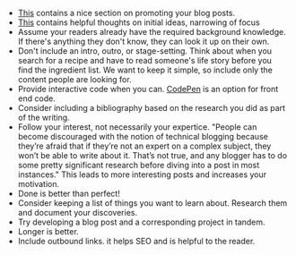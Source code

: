 - [This](https://sendgrid.com/blog/write-technical-blog-posts/)
  contains a nice section on promoting your blog posts.
- [This](https://dev.to/elizabethschafer/a-starting-point-for-writing-technical-blog-posts-n2o)
  contains helpful thoughts on initial ideas, narrowing of focus
- Assume your readers already have the required background knowledge.
  If there's anything they don't know, they can look it up on their own.
- Don't include an intro, outro, or stage-setting.
  Think about when you search for a recipe
  and have to read someone's life story before you find the ingredient list.
  We want to keep it simple,
  so include only the content people are looking for.
- Provide interactive code when you can.
  [CodePen](https://codepen.io/) is an option for front end code.
- Consider including a bibliography
  based on the research you did as part of the writing.
- Follow your interest, not necessarily your expertice.  "People can become discouraged with the notion of technical blogging
  because they’re afraid that if they’re not an expert on a complex subject,
  they won’t be able to write about it.
  That’s not true,
  and any blogger has to do some pretty significant research
  before diving into a post in most instances."
  This leads to more interesting posts and increases your motivation.
- Done is better than perfect!
- Consider keeping a list of things you want to learn about.
  Research them and document your discoveries.
- Try developing a blog post and a corresponding project in tandem.
- Longer is better.
- Include outbound links. it helps SEO and is helpful to the reader.
